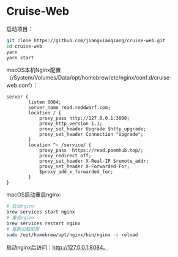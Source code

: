 # Cruise-Web

启动项目：

```bash
git clone https://github.com/jiangxiaoqiang/cruise-web.git
cd cruise-web
yarn 
yarn start
```

macOS本机Nginx配置（/System/Volumes/Data/opt/homebrew/etc/nginx/conf.d/cruise-web.conf）：

```
server {
        listen 8084;
        server_name read.reddwarf.com;
        location / {
            proxy_pass http://127.0.0.1:3000;
            proxy_http_version 1.1;
            proxy_set_header Upgrade $http_upgrade;
            proxy_set_header Connection "Upgrade";
        }
        location ^~ /service/ {
            proxy_pass  https://read.poemhub.top/;
            proxy_redirect off;
            proxy_set_header X-Real-IP $remote_addr;
            proxy_set_header X-Forwarded-For;
            $proxy_add_x_forwarded_for;
        }
}
```

macOS启动重启nginx:

```bash
# 启动nginx
brew services start nginx
# 重启nginx
brew services restart nginx
# 重新加载配置
sudo /opt/homebrew/opt/nginx/bin/nginx -s reload
```

启动nginx后访问：http://127.0.0.1:8084。
